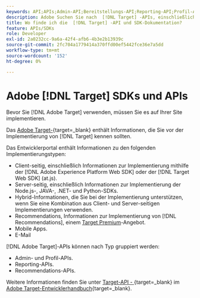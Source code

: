 ```yaml
---
keywords: API;APIs;Admin-API;Bereitstellungs-API;Reporting-API;Profil-API
description: Adobe Suchen Sie nach  [!DNL Target] -APIs, einschließlich der Admin-, Bereitstellungs-, Reporting- und Profil-APIs.
title: Wo finde ich die  [!DNL Target] -API und SDK-Dokumentation?
feature: APIs/SDKs
role: Developer
exl-id: 2a0232cc-9a6a-42f4-afb6-4b3e2b13939c
source-git-commit: 2fc704a1779414a370ffd00ef5442fce36e7a5dd
workflow-type: tm+mt
source-wordcount: '152'
ht-degree: 0%

---
```


# Adobe [!DNL Target] SDKs und APIs

Bevor Sie [!DNL Adobe Target] verwenden, müssen Sie es auf Ihrer Site implementieren.

Das [Adobe Target-](https://experienceleague.adobe.com/docs/target-dev/developer/overview.html?lang=de){target=_blank} enthält Informationen, die Sie vor der Implementierung von [!DNL Target] kennen sollten.

Das Entwicklerportal enthält Informationen zu den folgenden Implementierungstypen:

* Client-seitig, einschließlich Informationen zur Implementierung mithilfe der [!DNL Adobe Experience Platform Web SDK] oder der [!DNL Target Web SDK] (at.js).
* Server-seitig, einschließlich Informationen zur Implementierung der Node.js-, JAVA-, .NET- und Python-SDKs.
* Hybrid-Informationen, die Sie bei der Implementierung unterstützen, wenn Sie eine Kombination aus Client- und Server-seitigen Implementierungen verwenden.
* Recommendations, Informationen zur Implementierung von [!DNL Recommendations], einem [Target Premium](/help/main/c-intro/intro.md#premium)-Angebot.
* Mobile Apps.
* E-Mail

[!DNL Adobe Target]-APIs können nach Typ gruppiert werden:

* Admin- und Profil-APIs.
* Reporting-APIs.
* Recommendations-APIs.

Weitere Informationen finden Sie unter [Target-API - ](https://experienceleague.adobe.com/docs/target-dev/developer/implementation/before-implement/considerations-before-you-implement-target.html){target=_blank} im [Adobe Target-Entwicklerhandbuch](https://experienceleague.adobe.com/docs/target-dev/developer/overview.html?lang=en){target=_blank}.
